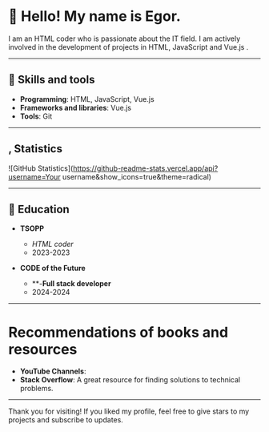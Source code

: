 # 👋 Hello! My name is Egor.

I am an HTML coder who is passionate about the IT field. I am actively involved in the development of projects in HTML, JavaScript and Vue.js .

---

## 🧰 Skills and tools

- **Programming**: HTML, JavaScript, Vue.js
- **Frameworks and libraries**: Vue.js
- **Tools**: Git

---

## , Statistics

![GitHub Statistics](https://github-readme-stats.vercel.app/api?username=Your username&show_icons=true&theme=radical)

---

## 📄 Education

- **TSOPP**
  - *HTML coder*
  - 2023-2023

- **CODE of the Future**
  - **-**Full stack developer**
  - 2024-2024

---

# Recommendations of books and resources

- **YouTube Channels**:
- **Stack Overflow**: A great resource for finding solutions to technical problems.

---

Thank you for visiting! If you liked my profile, feel free to give stars to my projects and subscribe to updates.
